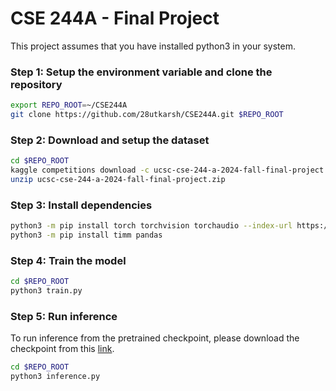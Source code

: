 # CSE 244A - Final Project

This project assumes that you have installed python3 in your system.

### Step 1: Setup the environment variable and clone the repository

```bash
export REPO_ROOT=~/CSE244A
git clone https://github.com/28utkarsh/CSE244A.git $REPO_ROOT
```

### Step 2: Download and setup the dataset

```bash
cd $REPO_ROOT
kaggle competitions download -c ucsc-cse-244-a-2024-fall-final-project
unzip ucsc-cse-244-a-2024-fall-final-project.zip
```

### Step 3: Install dependencies

```bash
python3 -m pip install torch torchvision torchaudio --index-url https://download.pytorch.org/whl/cu121
python3 -m pip install timm pandas
```

### Step 4: Train the model

```bash
cd $REPO_ROOT
python3 train.py
```

### Step 5: Run inference

To run inference from the pretrained checkpoint, please download the checkpoint from this [link](https://drive.google.com/drive/folders/1ajQU7UMafcidQoq8j1LXVPApmekDm5Qt?usp=drive_link).

```bash
cd $REPO_ROOT
python3 inference.py
```
